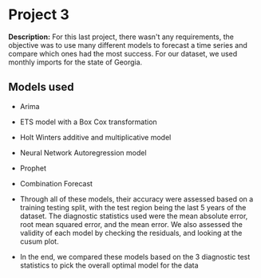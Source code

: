 # Project 3
**Description:** For this last project, there wasn't any requirements, the objective was to use many different models to forecast a time series and compare which ones had the most success. For our dataset, we used monthly imports for the state of Georgia. 

## Models used
* Arima
* ETS model with a Box Cox transformation
* Holt Winters additive and multiplicative model
* Neural Network Autoregression model
* Prophet
* Combination Forecast

* Through all of these models, their accuracy were assessed based on a training testing split, with the test region being the last 5 years of the dataset. The diagnostic statistics used were the mean absolute error, root mean squared error, and the mean error. We also assessed the validity of each model by checking the residuals, and looking at the cusum plot.
  
* In the end, we compared these models based on the 3 diagnostic test statistics to pick the overall optimal model for the data
